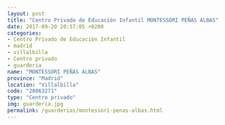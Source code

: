 ```yaml
---
layout: post
title: "Centro Privado de Educación Infantil MONTESSORI PEÑAS ALBAS"
date: 2017-09-20 20:57:05 +0200
categories:
- Centro Privado de Educación Infantil
- madrid
- villalbilla
- Centro privado
- guarderia
name: "MONTESSORI PEÑAS ALBAS"
province: "Madrid"
location: "Villalbilla"
code: "28063271"
type: "Centro privado"
img: guarderia.jpg
permalink: /guarderias/montessori-penas-albas.html
---
```

